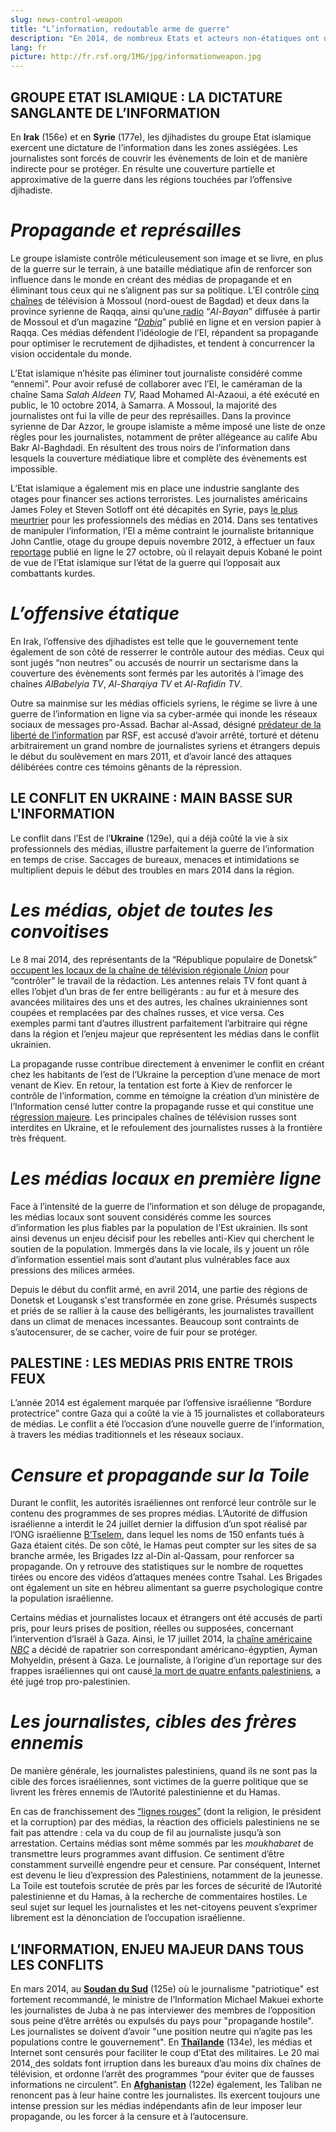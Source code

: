 ```yaml
---
slug: news-control-weapon
title: "L’information, redoutable arme de guerre"
description: "En 2014, de nombreux Etats et acteurs non-étatiques ont utilisé l’information comme arme de guerre. Entre surabondance médiatique et blackout, cette instrumentalisation crée un climat hostile aux journalistes et a des conséquences désastreuses sur le pluralisme médiatique."
lang: fr
picture: http://fr.rsf.org/IMG/jpg/informationweapon.jpg
---
```


## GROUPE ETAT ISLAMIQUE : LA DICTATURE SANGLANTE DE L’INFORMATION

En **Irak** (156e) et en **Syrie** (177e), les djihadistes du groupe Etat islamique exercent une dictature de l’information dans les zones assiégées. Les journalistes sont forcés de couvrir les évènements de loin et de manière indirecte pour se protéger. En résulte une couverture partielle et approximative de la guerre dans les régions touchées par l’offensive djihadiste. 

# _Propagande et représailles_

Le groupe islamiste contrôle méticuleusement son image et se livre, en plus de la guerre sur le terrain, à une bataille médiatique afin de renforcer son influence dans le monde en créant des médias de propagande et en éliminant tous ceux qui ne s’alignent pas sur sa politique. L’EI contrôle [cinq chaînes](http://www.foxnews.com/politics/2014/10/11/welcome-to-islamic-state-tv-us-officials-battle-to-counter-slick-isis-media-arm/) de télévision à Mossoul (nord-ouest de Bagdad) et deux dans la province syrienne de Raqqa, ainsi qu’une[ radio](http://www.almadapress.com/ar/NewsDetails.aspx?NewsID=34610) “_Al-Bayan_” diffusée à partir de Mossoul et d’un magazine “[_Dabiq_](http://almasalah.com/ar/news/34130/%D8%AF%D8%A7%D8%B9%D8%B4-%D9%8A%D8%B7%D9%84%D9%82-%D9%82%D9%86%D8%A7%D8%A9-%D8%AA%D9%84%D9%8A%D9%81%D8%B2%D9%8A%D9%88%D9%86%D9%8A%D8%A9-%D8%AA%D8%AD%D9%85%D9%84-%D8%A7%D8%B3%D9%85-)” publié en ligne et en version papier à Raqqa. Ces médias défendent l’idéologie de l’EI, répandent sa propagande pour optimiser le recrutement de djihadistes, et tendent à concurrencer la vision occidentale du monde. 

L’Etat islamique n’hésite pas éliminer tout journaliste considéré comme “ennemi”. Pour avoir refusé de collaborer avec l’EI, le caméraman de la chaîne Sama _Salah Aldeen TV,_ Raad Mohamed Al-Azaoui, a été exécuté en public, le 10 octobre 2014, à Samarra. A Mossoul, la majorité des journalistes ont fui la ville de peur des représailles. Dans la province syrienne de Dar Azzor, le groupe islamiste a même imposé une liste de onze règles pour les journalistes, notamment de prêter allégeance au calife Abu Bakr Al-Baghdadi. En résultent des trous noirs de l’information dans lesquels la couverture médiatique libre et complète des évènements est impossible. 

L’Etat islamique a également mis en place une industrie sanglante des otages pour financer ses actions terroristes. Les journalistes américains James Foley et Steven Sotloff ont été décapités en Syrie, pays [le plus meurtrier](http://fr.rsf.org/rsf-publie-le-bilan-2014-des-16-12-2014,47387.html) pour les professionnels des médias en 2014. Dans ses tentatives de manipuler l’information, l’EI a même contraint le journaliste britannique John Cantlie, otage du groupe depuis novembre 2012, à effectuer un faux [reportage](http://fr.rsf.org/syrie-l-odieux-fake-de-reportage-du-28-10-2014,47169.html) publié en ligne le 27 octobre, où il relayait depuis Kobané le point de vue de l’Etat islamique sur l’état de la guerre qui l’opposait aux combattants kurdes.

# _L’offensive étatique_

En Irak, l’offensive des djihadistes est telle que le gouvernement tente également de son côté de resserrer le contrôle autour des médias. Ceux qui sont jugés “non neutres” ou accusés de nourrir un sectarisme dans la couverture des évènements sont fermés par les autorités à l’image des chaînes _AlBabelyia TV_, _Al-Sharqiya TV_ et _Al-Rafidin TV_. 

Outre sa mainmise sur les médias officiels syriens, le régime se livre à une guerre de l’information en ligne via sa cyber-armée qui inonde les réseaux sociaux de messages pro-Assad. Bachar al-Assad, désigné [prédateur de la liberté de l’information](http://fr.rsf.org/predator-bashar-al-assad,44526.html) par RSF, est accusé d’avoir arrêté, torturé et détenu arbitrairement un grand nombre de journalistes syriens et étrangers depuis le début du soulèvement en mars 2011, et d’avoir lancé des attaques délibérées contre ces témoins gênants de la répression.

## LE CONFLIT EN UKRAINE : MAIN BASSE SUR L'INFORMATION

Le conflit dans l’Est de l’**Ukraine** (129e), qui a déjà coûté la vie à six professionnels des médias, illustre parfaitement la guerre de l’information en temps de crise. Saccages de bureaux, menaces et intimidations se multiplient depuis le début des troubles en mars 2014 dans la région. 

# _Les médias, objet de toutes les convoitises_

Le 8 mai 2014, des représentants de la “République populaire de Donetsk”[ occupent les locaux de la chaîne de télévision régionale _Union_](http://imi.org.ua/news/44028-u-donetsku-separatisti-zahopili-telekanal-yunion.html) pour “contrôler” le travail de la rédaction. Les antennes relais TV font quant à elles l’objet d’un bras de fer entre belligérants : au fur et à mesure des avancées militaires des uns et des autres, les chaînes ukrainiennes sont coupées et remplacées par des chaînes russes, et vice versa. Ces exemples parmi tant d’autres illustrent parfaitement l’arbitraire qui régne dans la région et l’enjeu majeur que représentent les médias dans le conflit ukrainien.

La propagande russe contribue directement à envenimer le conflit en créant chez les habitants de l’est de l’Ukraine la perception d’une menace de mort venant de Kiev. En retour, la tentation est forte à Kiev de renforcer le contrôle de l’information, comme en témoigne la création d’un ministère de l’Information censé lutter contre la propagande russe et qui constitue une [régression majeure](http://fr.rsf.org/ukraine-rsf-denonce-la-creation-d-un-02-12-2014,47324.html). Les principales chaînes de télévision russes sont interdites en Ukraine, et le refoulement des journalistes russes à la frontière très fréquent.

# _Les médias locaux en première ligne_

Face à l’intensité de la guerre de l’information et son déluge de propagande, les médias locaux sont souvent considérés comme les sources d’information les plus fiables par la population de l’Est ukrainien. Ils sont ainsi devenus un enjeu décisif pour les rebelles anti-Kiev qui cherchent le soutien de la population. Immergés dans la vie locale, ils y jouent un rôle d’information essentiel mais sont d’autant plus vulnérables face aux pressions des milices armées. 

Depuis le début du conflit armé, en avril 2014, une partie des régions de Donetsk et Lougansk s'est transformée en zone grise. Présumés suspects et priés de se rallier à la cause des belligérants, les journalistes travaillent dans un climat de menaces incessantes. Beaucoup sont contraints de s’autocensurer, de se cacher, voire de fuir pour se protéger.

## PALESTINE : LES MEDIAS PRIS ENTRE TROIS FEUX

L’année 2014 est également marquée par l’offensive israélienne “Bordure protectrice” contre Gaza qui a coûté la vie à 15 journalistes et collaborateurs de médias. Le conflit a été l’occasion d’une nouvelle guerre de l’information, à travers les médias traditionnels et les réseaux sociaux. 

# _Censure et propagande sur la Toile_

Durant le conflit, les autorités israéliennes ont renforcé leur contrôle sur le contenu des programmes de ses propres médias. L’Autorité de diffusion israélienne a interdit le 24 juillet dernier la diffusion d’un spot réalisé par l’ONG israélienne [B’Tselem](http://www.btselem.org/), dans lequel les noms de 150 enfants tués à Gaza étaient cités. De son côté, le Hamas peut compter sur les sites de sa branche armée, les Brigades Izz al-Din al-Qassam, pour renforcer sa propagande. On y retrouve des statistiques sur le nombre de roquettes tirées ou encore des vidéos d’attaques menées contre Tsahal. Les Brigades ont également un site en hébreu alimentant sa guerre psychologique contre la population israélienne. 

Certains médias et journalistes locaux et étrangers ont été accusés de parti pris, pour leurs prises de position, réelles ou supposées, concernant l’intervention d’Israël à Gaza. Ainsi, le 17 juillet 2014, la [chaîne américaine _NBC_](http://fr.rsf.org/israel-a-gaza-les-journalistes-couvrent-22-07-2014,46228.html) a décidé de rapatrier son correspondant américano-égyptien, Ayman Mohyeldin, présent à Gaza. Le journaliste, à l’origine d’un reportage sur des frappes israéliennes qui ont causé[ la mort de quatre enfants palestiniens](http://www.lemonde.fr/proche-orient/article/2014/07/17/a-gaza-des-enfants-tues-dans-un-bombardement-israelien-sous-les-yeux-des-journalistes_4458418_3218.html), a été jugé trop pro-palestinien. 

# _Les journalistes, cibles des frères ennemis_

De manière générale, les journalistes palestiniens, quand ils ne sont pas la cible des forces israéliennes, sont victimes de la guerre politique que se livrent les frères ennemis de l’Autorité palestinienne et du Hamas. 

En cas de franchissement des [“lignes rouges”](http://rsf.org/files/Rapport-Palestine-RSF-Juin-2014-FR.pdf) (dont la religion, le président et la corruption) par des médias, la réaction des officiels palestiniens ne se fait pas attendre : cela va du coup de fil au journaliste jusqu’à son arrestation. Certains médias sont même sommés par les _moukhabaret_ de transmettre leurs programmes avant diffusion. Ce sentiment d’être constamment surveillé engendre peur et censure. Par conséquent, Internet est devenu le lieu d’expression des Palestiniens, notamment de la jeunesse. La Toile est toutefois scrutée de près par les forces de sécurité de l’Autorité palestinienne et du Hamas, à la recherche de commentaires hostiles. Le seul sujet sur lequel les journalistes et les net-citoyens peuvent s’exprimer librement est la dénonciation de l’occupation israélienne.  

## L’INFORMATION, ENJEU MAJEUR DANS TOUS LES CONFLITS

En mars 2014, au [**Soudan du Sud**](http://fr.rsf.org/soudan-du-sud-soudan-du-sud-la-liberte-de-la-10-07-2014,46619.html) (125e) où  le journalisme "patriotique" est fortement recommandé,  le ministre de l’Information Michael Makuei exhorte les journalistes de Juba à ne pas interviewer des membres de l’opposition sous peine d’être arrêtés ou expulsés du pays pour "propagande hostile". Les journalistes se doivent d’avoir "une position neutre qui n’agite pas les populations contre le gouvernement". En [**Thaïlande**](http://fr.rsf.org/thailande-la-censure-des-medias-au-service-23-05-2014,46337.html) (134e), les médias et Internet sont censurés pour faciliter le coup d’Etat des militaires. Le 20 mai 2014,[ ](http://fr.rsf.org/thailande-une-dizaine-de-chaines-interdites-20-05-2014,46312.html)des soldats font irruption dans les bureaux d’au moins dix chaînes de télévision, et ordonne l’arrêt des programmes “pour éviter que de fausses informations ne circulent”. En [**Afghanistan**](http://fr.rsf.org/afghanistan-deces-du-cameraman-zobir-hatami-22-12-2014,47409.html) (122e) également, les Taliban ne renoncent pas à leur haine contre les journalistes. Ils exercent toujours une intense pression sur les médias indépendants afin de leur imposer leur propagande, ou les forcer à la censure et à l’autocensure.
